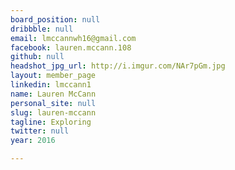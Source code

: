 ```yaml
---
board_position: null
dribbble: null
email: lmccannwh16@gmail.com
facebook: lauren.mccann.108
github: null
headshot_jpg_url: http://i.imgur.com/NAr7pGm.jpg
layout: member_page
linkedin: lmccann1
name: Lauren McCann
personal_site: null
slug: lauren-mccann
tagline: Exploring
twitter: null
year: 2016

---
```

